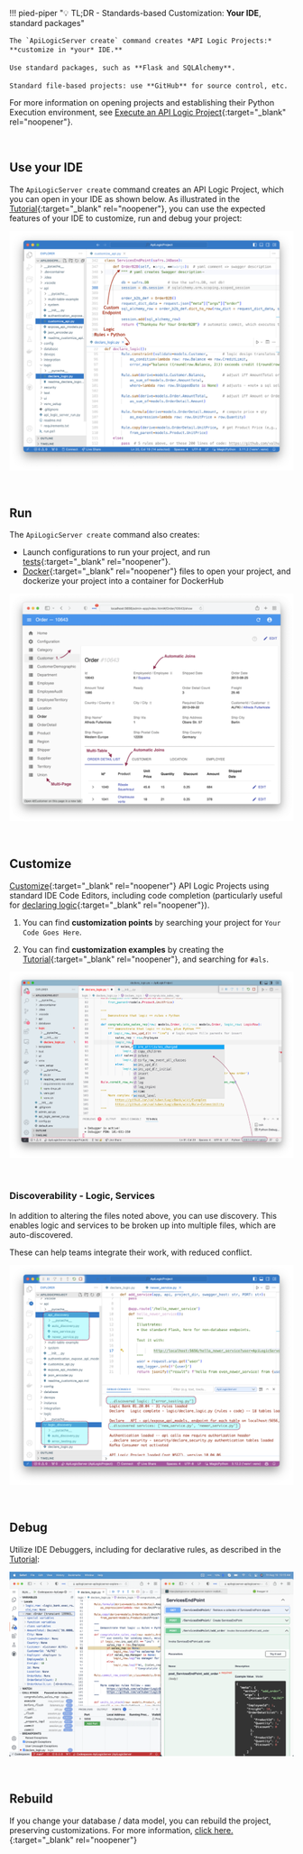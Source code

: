 !!! pied-piper ":bulb: TL;DR - Standards-based Customization: **Your IDE**, standard packages"

    The `ApiLogicServer create` command creates *API Logic Projects:* **customize in *your* IDE.**

    Use standard packages, such as **Flask and SQLAlchemy**.

    Standard file-based projects: use **GitHub** for source control, etc.


For more information on opening projects and establishing their Python Execution environment, see [Execute an API Logic Project](IDE-Execute.md){:target="_blank" rel="noopener"}.

&nbsp;

## Use your IDE

The `ApiLogicServer create` command creates an API Logic Project, which you can open in your IDE as shown below.  As illustrated in the [Tutorial](Tutorial.md){:target="_blank" rel="noopener"}, you can use the expected features of your IDE to customize, run and debug your project:

![generated project](images/generated-project.png)

&nbsp;

## Run

The `ApiLogicServer create` command also creates:

* Launch configurations to run your project, and run [tests](Behave.md){:target="_blank" rel="noopener"}.
* [Docker](DevOps-Docker.md){:target="_blank" rel="noopener"} files to open your project, and dockerize your project into a container for DockerHub

![customize](images/ui-admin/run-admin-app.png)

&nbsp;

## Customize

[Customize](Tutorial.md#3-customize-and-debug-in-your-ide){:target="_blank" rel="noopener"} API Logic Projects using standard IDE Code Editors, including code completion (particularly useful for [declaring logic](Logic-Why.md#code-completion){:target="_blank" rel="noopener"}).

1. You can find **customization points** by searching your project for `Your Code Goes Here`.

2. You can find **customization examples** by creating the [Tutorial](Tutorial.md){:target="_blank" rel="noopener"}, and searching for `#als`.

![customize](images/vscode/venv.png)

&nbsp;

### Discoverability - Logic, Services

In addition to altering the files noted above, you can use discovery.  This enables logic and services to be broken up into multiple files, which are auto-discovered.  

These can help teams integrate their work, with reduced conflict.

![Discovability](images/architecture/discovery.png)

&nbsp;

## Debug

Utilize IDE Debuggers, including for declarative rules, as described in the [Tutorial](Tutorial.md#3-customize-and-debug-in-your-ide):

![customize](images/docker/VSCode/nw-readme/declare-logic.png)

&nbsp;

## Rebuild

If you change your database / data model, you can rebuild the project, preserving customizations.  For more information, [click here.](Project-Rebuild.md){:target="_blank" rel="noopener"}
